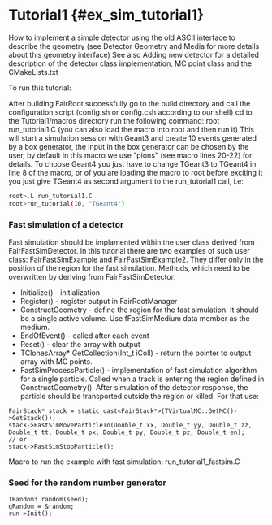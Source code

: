 # Tutorial1 {#ex_sim_tutorial1}

How to implement a simple detector using the old ASCII interface to describe the geometry (see Detector Geometry and Media for more details about this geometry interface)
See also Adding new detector for a detailed description of the detector class implementation, MC point class and the CMakeLists.txt

To run this tutorial:

After building FairRoot successfully go to the build directory and call the configuration script (config.sh or config.csh according to our shell)
cd to the Tutorial1/macros directory
run the following command: root run_tutorial1.C (you can also load the macro into root and then run it)
This will start a simulation session with Geant3 and create 10 events generated by a box generator, the input in the box generator can be chosen by the user, by default in this macro we use "pions" (see macro lines 20-22) for details.
To choose Geant4 you just have to change TGeant3 to TGeant4 in line 8 of the macro, or of you are loading the macro to root before exciting it you just give TGeant4 as second argument to the run_tutorial1 call, i.e:

```bash
root>.L run_tutorial1.C
root>run_tutorial(10, "TGeant4")
```

### Fast simulation of a detector
Fast simulation should be implamented within the user class derived from FairFastSimDetector. In this tutorial there are two examples of such user class: FairFastSimExample and FairFastSimExample2. They differ only in the position
of the region for the fast simulation.
Methods, which need to be overwritten by deriving from FairFastSimDetector:
* Initialize() - initialization
* Register() - register output in FairRootManager
* ConstructGeometry - define the region for the fast simulation. It should be a single active volume. Use fFastSimMedium data member as the medium.
* EndOfEvent() - called after each event
* Reset() - clear the array with output
* TClonesArray* GetCollection(Int_t iColl) - return the pointer to output array with MC points.
* FastSimProcessParticle() - implementation of fast simulation algorithm for a single particle. Called when a track is entering the region defined in ConstructGeometry(). After simulation of the detector response, the particle should be
transported outside the region or killed. For that use:
```
FairStack* stack = static_cast<FairStack*>(TVirtualMC::GetMC()->GetStack());
stack->FastSimMoveParticleTo(Double_t xx, Double_t yy, Double_t zz, Double_t tt, Double_t px, Double_t py, Double_t pz, Double_t en);
// or
stack->FastSimStopParticle();
```

Macro to run the example with fast simulation: run_tutorial1_fastsim.C

### Seed for the random number generator

```
TRandom3 random(seed);
gRandom = &random;
run->Init();
```

